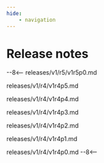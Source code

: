 ```yaml
---
hide:
    - navigation
---
```


# Release notes

--8<--
releases/v1/r5/v1r5p0.md

releases/v1/r4/v1r4p5.md

releases/v1/r4/v1r4p4.md

releases/v1/r4/v1r4p3.md

releases/v1/r4/v1r4p2.md

releases/v1/r4/v1r4p1.md

releases/v1/r4/v1r4p0.md
--8<--